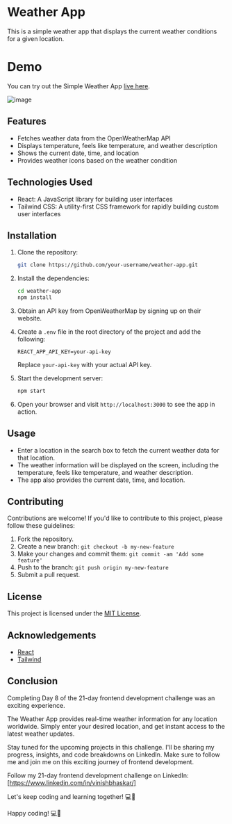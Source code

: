# Weather App

This is a simple weather app that displays the current weather conditions for a given location.

# Demo

You can try out the Simple Weather App [live here](https://weather-app-21day.netlify.app/).

![image](https://github.com/Vinishbhaskar/21-Day-Frontend-Challenge/assets/25699351/abb91a1c-9eed-47ed-acc1-fb543439b96f)


## Features

- Fetches weather data from the OpenWeatherMap API
- Displays temperature, feels like temperature, and weather description
- Shows the current date, time, and location
- Provides weather icons based on the weather condition

## Technologies Used

- React: A JavaScript library for building user interfaces
- Tailwind CSS: A utility-first CSS framework for rapidly building custom user interfaces

## Installation

1. Clone the repository:

   ```bash
   git clone https://github.com/your-username/weather-app.git
   ```

2. Install the dependencies:

   ```bash
   cd weather-app
   npm install
   ```

3. Obtain an API key from OpenWeatherMap by signing up on their website.

4. Create a `.env` file in the root directory of the project and add the following:

   ```plaintext
   REACT_APP_API_KEY=your-api-key
   ```

   Replace `your-api-key` with your actual API key.

5. Start the development server:

   ```bash
   npm start
   ```

6. Open your browser and visit `http://localhost:3000` to see the app in action.

## Usage

- Enter a location in the search box to fetch the current weather data for that location.
- The weather information will be displayed on the screen, including the temperature, feels like temperature, and weather description.
- The app also provides the current date, time, and location.

## Contributing

Contributions are welcome! If you'd like to contribute to this project, please follow these guidelines:

1. Fork the repository.
2. Create a new branch: `git checkout -b my-new-feature`
3. Make your changes and commit them: `git commit -am 'Add some feature'`
4. Push to the branch: `git push origin my-new-feature`
5. Submit a pull request.

## License

This project is licensed under the [MIT License](https://opensource.org/licenses/MIT).

## Acknowledgements

- [React](https://reactjs.org/)
- [Tailwind](https://tailwindcss.com/docs/installation)

## Conclusion

Completing Day 8 of the 21-day frontend development challenge was an exciting experience.

The Weather App provides real-time weather information for any location worldwide. Simply enter your desired location, and get instant access to the latest weather updates.

Stay tuned for the upcoming projects in this challenge. I'll be sharing my progress, insights, and code breakdowns on LinkedIn. Make sure to follow me and join me on this exciting journey of frontend development.

Follow my 21-day frontend development challenge on LinkedIn: [https://www.linkedin.com/in/vinishbhaskar/]

Let's keep coding and learning together! 💻🚀

Happy coding! 💻🚀
